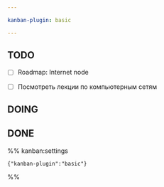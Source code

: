 ```yaml
---

kanban-plugin: basic

---
```


## TODO

- [ ] Roadmap: Internet node
- [ ] Посмотреть лекции по компьютерным сетям


## DOING



## DONE





%% kanban:settings
```
{"kanban-plugin":"basic"}
```
%%